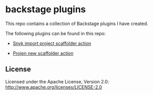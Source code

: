 # backstage plugins
This repo contains a collection of Backstage plugins I have created.

The following plugins can be found in this repo:

- [Snyk import project scaffolder action](https://www.npmjs.com/package/@ma11hewthomas/plugin-scaffolder-backend-module-snyk)

- [Projen new scaffolder action](https://www.npmjs.com/package/@ma11hewthomas/plugin-scaffolder-backend-module-projen)


## License

Licensed under the Apache License, Version 2.0: http://www.apache.org/licenses/LICENSE-2.0
